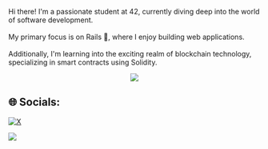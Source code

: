 Hi there! I'm a passionate student at 42, currently diving deep into the world of software development.<br><br>My primary focus is on Rails 💎, where I enjoy building web applications.<br><br>Additionally, I'm learning into the exciting realm of blockchain technology, specializing in smart contracts using Solidity.
<p align="center">
  <a href="https://skillicons.dev">
    <img src="https://skillicons.dev/icons?i=git,solidity,linux,arch,ruby,c,neovim,html,css" />
  </a>
</p>

## 🌐 Socials:
[![X](https://img.shields.io/badge/X-black.svg?logo=X&logoColor=white)](https://x.com/https://x.com/Dornagol) 

<!--# 📊 GitHub Stats:
![](https://github-readme-stats.vercel.app/api?username=Dornagol&theme=tokyonight&hide_border=true&include_all_commits=false&count_private=true)<br/>
![](https://github-readme-streak-stats.herokuapp.com/?user=Dornagol&theme=tokyonight&hide_border=true)<br/>
![](https://github-readme-stats.vercel.app/api/top-langs/?username=Dornagol&theme=tokyonight&hide_border=true&include_all_commits=false&count_private=true&layout=compact)

---
-->
[![](https://visitcount.itsvg.in/api?id=Dornagol&icon=4&color=6)](https://visitcount.itsvg.in)

<!-- Proudly created with GPRM ( https://gprm.itsvg.in ) -->

